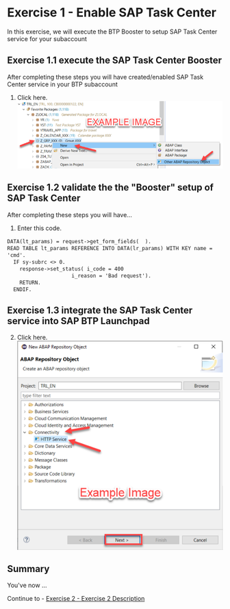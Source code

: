 # Exercise 1 - Enable SAP Task Center

In this exercise, we will execute the BTP Booster to setup SAP Task Center service for your subaccount

## Exercise 1.1 execute the SAP Task Center Booster

After completing these steps you will have created/enabled SAP Task Center service in your BTP subaccount

1. Click here.
<br>![](/exercises/ex1/images/01_01_0010.png)


## Exercise 1.2 validate the the "Booster" setup of SAP Task Center

After completing these steps you will have...

1.	Enter this code.
```abap
DATA(lt_params) = request->get_form_fields(  ).
READ TABLE lt_params REFERENCE INTO DATA(lr_params) WITH KEY name = 'cmd'.
  IF sy-subrc <> 0.
    response->set_status( i_code = 400
                     i_reason = 'Bad request').
    RETURN.
  ENDIF.

```
## Exercise 1.3 integrate the SAP Task Center service into SAP BTP Launchpad

2.	Click here.
<br>![](/exercises/ex1/images/01_02_0010.png)


## Summary

You've now ...

Continue to - [Exercise 2 - Exercise 2 Description](../ex2/README.md)

